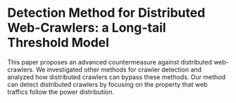 # Detection Method for Distributed Web-Crawlers: a Long-tail Threshold Model

This paper proposes an advanced countermeasure against distributed web-crawlers. We investigated other methods for crawler detection and analyzed how distributed crawlers can bypass these methods.  Our method can detect distributed crawlers by focusing on the property that web traffics follow the power distribution. 
